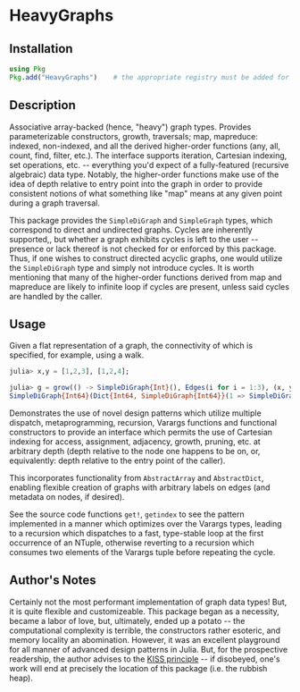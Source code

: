 # HeavyGraphs

## Installation
```julia
using Pkg
Pkg.add("HeavyGraphs")    # the appropriate registry must be added for this to work
```

## Description
Associative array-backed (hence, "heavy") graph types. Provides
parameterizable constructors, growth, traversals; map, mapreduce:
indexed, non-indexed, and all the derived higher-order functions (any,
all, count, find, filter, etc.). The interface supports iteration,
Cartesian indexing, set operations, etc. -- everything you'd expect of
a fully-featured (recursive algebraic) data type. Notably, the
higher-order functions make use of the idea of depth relative to
entry point into the graph in order to provide consistent notions of
what something like "map" means at any given point during a graph
traversal.

This package provides the `SimpleDiGraph` and `SimpleGraph` types,
which correspond to direct and undirected graphs. Cycles are
inherently supported,, but whether a graph exhibits cycles is left to
the user -- presence or lack thereof is not checked for or enforced by
this package. Thus, if one wishes to construct directed acyclic
graphs, one would utilize the `SimpleDiGraph` type and simply not
introduce cycles. It is worth mentioning that many of the higher-order
functions derived from map and mapreduce are likely to infinite loop
if cycles are present, unless said cycles are handled by the caller.

## Usage

Given a flat representation of a graph, the connectivity of which is
specified, for example, using a walk.
```julia
julia> x,y = [1,2,3], [1,2,4];

julia> g = grow(() -> SimpleDiGraph{Int}(), Edges(i for i = 1:3), (x, y))
SimpleDiGraph{Int64}(Dict{Int64, SimpleDiGraph{Int64}}(1 => SimpleDiGraph{Int64}(Dict{Int64, SimpleDiGraph{Int64}}(2 => SimpleDiGraph{Int64}(Dict{Int64, SimpleDiGraph{Int64}}(4 => SimpleDiGraph{Int64}(Dict{Int64, SimpleDiGraph{Int64}}(), Any[]), 3 => SimpleDiGraph{Int64}(Dict{Int64, SimpleDiGraph{Int64}}(), Any[])), Any[])), Any[])), Any[])
```

Demonstrates the use of novel design patterns which utilize multiple
dispatch, metaprogramming, recursion, Varargs functions and functional
constructors to provide an interface which permits the use of
Cartesian indexing for access, assignment, adjacency, growth, pruning,
etc. at arbitrary depth (depth relative to the node one happens to be
on, or, equivalently: depth relative to the entry point of the
caller).

This incorporates functionality from `AbstractArray` and
`AbstractDict`, enabling flexible creation of graphs with arbitrary
labels on edges (and metadata on nodes, if desired).

See the source code functions `get!`, `getindex` to see the pattern
implemented in a manner which optimizes over the Varargs types,
leading to a recursion which dispatches to a fast, type-stable loop at
the first occurrence of an NTuple, otherwise reverting to a recursion
which consumes two elements of the Varargs tuple before repeating the
cycle.

## Author's Notes
Certainly not the most performant implementation of graph data types!
But, it is quite flexible and customizeable. This package began as a
necessity, became a labor of love, but, ultimately, ended up a potato
-- the computational complexity is terrible, the constructors rather
esoteric, and memory locality an abomination. However, it was an
excellent playground for all manner of advanced design patterns in
Julia. But, for the prospective readership, the author advises to the
[KISS principle](https://en.wikipedia.org/wiki/KISS_principle) -- if
disobeyed, one's work will end at precisely the location of this package
(i.e. the rubbish heap).
